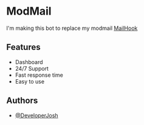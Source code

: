 # ModMail

I'm making this bot to replace my modmail [MailHook](https://github.com/DeveloperJosh/MailHook)


## Features

- Dashboard
- 24/7 Support
- Fast response time
- Easy to use


## Authors

- [@DeveloperJosh](https://www.github.com/developerjosh)

